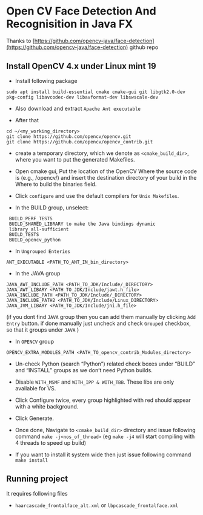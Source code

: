# Open CV Face Detection And Recognisition in Java FX

Thanks to [https://github.com/opencv-java/face-detection](https://github.com/opencv-java/face-detection) github repo 

## Install OpenCV 4.x under Linux mint 19
* Install following package
```
sudo apt install build-essential cmake cmake-gui git libgtk2.0-dev pkg-config libavcodec-dev libavformat-dev libswscale-dev

```
* Also download and extract `Apache Ant executable`

* After that
```
cd ~/<my_working_directory>
git clone https://github.com/opencv/opencv.git
git clone https://github.com/opencv/opencv_contrib.git
```

* create a temporary directory, which we denote as `<cmake_build_dir>`, where you want to put the generated Makefiles.

* Open cmake gui, Put the location of the OpenCV Where the source code is (e.g., /opencv/) and insert the destination directory of your build in the Where to build the binaries field. 

* Click `configure` and use the default compilers for `Unix Makefiles`.

* In the BUILD group, unselect:
```
 BUILD_PERF_TESTS
 BUILD_SHARED_LIBRARY to make the Java bindings dynamic
 library all-sufficient
 BUILD_TESTS
 BUILD_opencv_python

```
* In `Ungrouped Enteries`
```
ANT_EXECUTABLE <PATH_TO_ANT_IN_bin_directory>

```

* In the JAVA group
```
JAVA_AWT_INCLUDE_PATH <PATH_TO_JDK/Include/_DIRECTORY>
JAVA_AWT_LIBARY <PATH_TO_JDK/Include/jawt.h_file>
JAVA_INCLUDE_PATH <PATH_TO_JDK/Include/_DIRECTORY>
JAVA_INCLUDE_PATH2 <PATH_TO_JDK/Include/Linux_DIRECTORY>
JAVA_JVM_LIBARY <PATH_TO_JDK/Include/jni.h_file>

```
(if you dont find `JAVA` group then you can add them manually by clicking `Add Entry` button. if done manually just uncheck and check `Grouped` checkbox, so that it groups under `JAVA` )

* In `OPENCV` group
```
OPENCV_EXTRA_MODULES_PATH <PATH_TO_opencv_contrib_Modules_directory>
```
* Un-check Python (search “Python”) related check boxes under “BUILD” and “INSTALL” groups as we don’t need Python builds.

* Disable `WITH_MSMF` and `WITH_IPP & WITH_TBB`. These libs are only available for VS.

* Click Configure twice, every group highlighted with red  should appear with a white background.

* Click Generate.

* Once done, Navigate to `<cmake_build_dir>` directory  and issue following command  `make -j<nos_of_thread>` (eg `make -j4` will start compiling with 4 threads to speed up build) 

* If you want to install it system wide then just issue following command `make install` 

## Running project 

It requires following files
* `haarcascade_frontalface_alt.xml` or `lbpcascade_frontalface.xml`
 